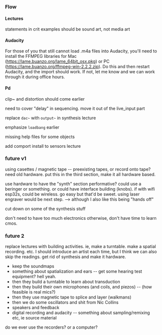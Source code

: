 ### Flow


#### Lectures

statements in crit examples should be sound art, not media art


#### Audacity

For those of you that still cannot load .m4a files into Audacity, you'll need to install the FFMPEG libraries for Mac (https://lame.buanzo.org/lame_64bit_osx.pkg) or PC (https://lame.buanzo.org/ffmpeg-win-2.2.2.zip). Do this and then restart Audacity, and the import should work. If not, let me know and we can work through it during office hours.



#### Pd

clip~ and distortion should come earlier

need to cover "delay" in sequencing. move it out of the live_input part

replace `dac~` with `output~` in synthesis lecture

emphasize `loadbang` earlier

missing help files for some objects

add comport install to sensors lecture


### future v1

using casettes / magnetic tape -- preexisting tapes, or record onto tape? need old hardware. put this in the third section, make it all hardware based.

use hardware to have the "synth" section performative? could use a beringer or something. or could have interface building (knobs). if with wifi esp32s, could be wireless. go easy but that'd be sweet. using laser engraver would be next step. --> although I also like this being "hands off"

cut down on some of the synthesis stuff

don't need to have too much electronics otherwise, don't have time to learn cmos.


### future 2

replace lectures with building activities. ie, make a turntable. make a spatial recording. etc. I should introduce an artist each time, but I think we can also skip the readings. get rid of synthesis and make it hardware.

- keep the soundmaps
- something about spatialization and ears -- get some hearing test equipment? hell yeah.
- then they build a turntable to learn about transduction
- then they build their own microphones (and coils, and piezos) -- (how feasible is real mics?)
- then they use magnetic tape to splice and layer (walkmans)
- then we do some oscillators and shit from Nic Collins
- speakers and feedback
- digital recording and audacity -- something about sampling/remixing etc, ie source material

do we ever use the recorders? or a computer?




